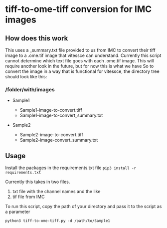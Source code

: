 # tiff-to-ome-tiff conversion for IMC images

## How does this work
This uses a _summary.txt file provided to us from IMC to convert their tiff image to a .ome.tif image that vitessce can understand.
Currently this script cannot determine which text file goes with each .ome.tif image. This will require another look in the future, but for now this is what we have
So to convert the image in a way that is functional for vitessce, the directory tree should look like this:

### /folder/with/images
* Sample1
  * Sample1-image-to-convert.tiff
  * Sample1-image-to-convert_summary.txt

* Sample2
  * Sample2-image-to-convert.tiff
  * Sample2-image-convert_summary.txt

## Usage
Install the packages in the requirements.txt file
`pip3 install -r requirements.txt`

Currently this takes in two files.
1. txt file with the channel names and the like
2. tif file from IMC

To run this script, copy the path of your directory and pass it to the script as a parameter

`python3 tiff-to-ome-tiff.py -d /path/to/Sample1`